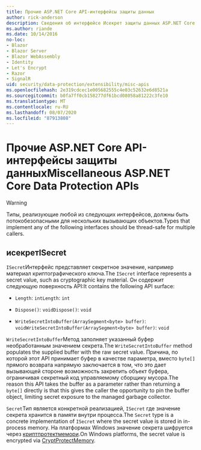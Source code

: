 ```yaml
---
title: Прочие ASP.NET Core API-интерфейсы защиты данных
author: rick-anderson
description: Сведения об интерфейсе Исекрет защиты данных ASP.NET Core.
ms.author: riande
ms.date: 10/14/2016
no-loc:
- Blazor
- Blazor Server
- Blazor WebAssembly
- Identity
- Let's Encrypt
- Razor
- SignalR
uid: security/data-protection/extensibility/misc-apis
ms.openlocfilehash: 2e319cdcec1e005682555c4e03c52632e6d8521a
ms.sourcegitcommit: b0fa7ff0cb158277df61bcd08058a81222c3fe10
ms.translationtype: MT
ms.contentlocale: ru-RU
ms.lasthandoff: 08/07/2020
ms.locfileid: "87913808"
---
```

# <a name="miscellaneous-aspnet-core-data-protection-apis"></a><span data-ttu-id="f562f-103">Прочие ASP.NET Core API-интерфейсы защиты данных</span><span class="sxs-lookup"><span data-stu-id="f562f-103">Miscellaneous ASP.NET Core Data Protection APIs</span></span>

<a name="data-protection-extensibility-mics-apis"></a>

>[!WARNING]
> <span data-ttu-id="f562f-104">Типы, реализующие любой из следующих интерфейсов, должны быть потокобезопасными для нескольких вызывающих объектов.</span><span class="sxs-lookup"><span data-stu-id="f562f-104">Types that implement any of the following interfaces should be thread-safe for multiple callers.</span></span>

## <a name="isecret"></a><span data-ttu-id="f562f-105">исекрет</span><span class="sxs-lookup"><span data-stu-id="f562f-105">ISecret</span></span>

<span data-ttu-id="f562f-106">`ISecret`Интерфейс представляет секретное значение, например материал криптографического ключа.</span><span class="sxs-lookup"><span data-stu-id="f562f-106">The `ISecret` interface represents a secret value, such as cryptographic key material.</span></span> <span data-ttu-id="f562f-107">Он содержит следующую поверхность API:</span><span class="sxs-lookup"><span data-stu-id="f562f-107">It contains the following API surface:</span></span>

* <span data-ttu-id="f562f-108">`Length`: `int`</span><span class="sxs-lookup"><span data-stu-id="f562f-108">`Length`: `int`</span></span>

* <span data-ttu-id="f562f-109">`Dispose()`: `void`</span><span class="sxs-lookup"><span data-stu-id="f562f-109">`Dispose()`: `void`</span></span>

* <span data-ttu-id="f562f-110">`WriteSecretIntoBuffer(ArraySegment<byte> buffer)`: `void`</span><span class="sxs-lookup"><span data-stu-id="f562f-110">`WriteSecretIntoBuffer(ArraySegment<byte> buffer)`: `void`</span></span>

<span data-ttu-id="f562f-111">`WriteSecretIntoBuffer`Метод заполняет указанный буфер необработанным значением секрета.</span><span class="sxs-lookup"><span data-stu-id="f562f-111">The `WriteSecretIntoBuffer` method populates the supplied buffer with the raw secret value.</span></span> <span data-ttu-id="f562f-112">Причина, по которой этот API принимает буфер в качестве параметра, вместо `byte[]` прямого возврата напрямую заключается в том, что это дает вызывающей стороне возможность закрепить объект буфера, ограничивая секретный код управляемому сборщику мусора.</span><span class="sxs-lookup"><span data-stu-id="f562f-112">The reason this API takes the buffer as a parameter rather than returning a `byte[]` directly is that this gives the caller the opportunity to pin the buffer object, limiting secret exposure to the managed garbage collector.</span></span>

<span data-ttu-id="f562f-113">`Secret`Тип является конкретной реализацией, `ISecret` где значение секрета хранится в памяти внутри процесса.</span><span class="sxs-lookup"><span data-stu-id="f562f-113">The `Secret` type is a concrete implementation of `ISecret` where the secret value is stored in in-process memory.</span></span> <span data-ttu-id="f562f-114">На платформах Windows значение секрета шифруется через [криптпротектмемори](/windows/win32/api/dpapi/nf-dpapi-cryptprotectmemory).</span><span class="sxs-lookup"><span data-stu-id="f562f-114">On Windows platforms, the secret value is encrypted via [CryptProtectMemory](/windows/win32/api/dpapi/nf-dpapi-cryptprotectmemory).</span></span>
